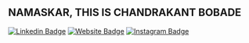 ## NAMASKAR, THIS IS CHANDRAKANT BOBADE

[![Linkedin Badge](https://img.shields.io/badge/-chandrakant22-blue?style=flat&logo=Linkedin&logoColor=white&link=https://www.linkedin.com/in/chandrakant22/)](https://www.linkedin.com/in/chandrakant22/)
[![Website Badge](https://img.shields.io/badge/-chandrakant.in-47CCCC?style=flat&logo=Google-Chrome&logoColor=white&link=https://asterisc.in/chandrakant/)](https://asterisc.in/chandrakant/)
[![Instagram Badge](https://img.shields.io/badge/-@chandrakant-purple?style=flat&logo=instagram&logoColor=white&link=https://instagram.com/chandrakant22/)](https://instagram.com/chandrakant22)
